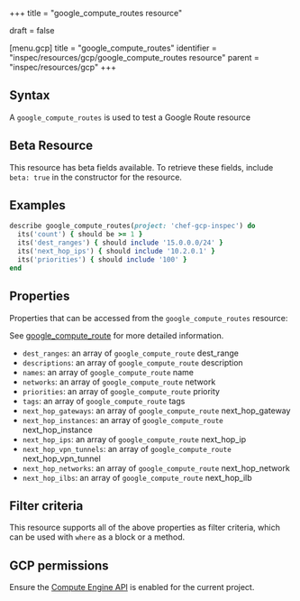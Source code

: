 +++
title = "google_compute_routes resource"

draft = false


[menu.gcp]
title = "google_compute_routes"
identifier = "inspec/resources/gcp/google_compute_routes resource"
parent = "inspec/resources/gcp"
+++

## Syntax

A `google_compute_routes` is used to test a Google Route resource


## Beta Resource
This resource has beta fields available. To retrieve these fields, include `beta: true` in the constructor for the resource.

## Examples

```ruby
describe google_compute_routes(project: 'chef-gcp-inspec') do
  its('count') { should be >= 1 }
  its('dest_ranges') { should include '15.0.0.0/24' }
  its('next_hop_ips') { should include '10.2.0.1' }
  its('priorities') { should include '100' }
end
```

## Properties

Properties that can be accessed from the `google_compute_routes` resource:

See [google_compute_route](google_compute_route) for more detailed information.

  * `dest_ranges`: an array of `google_compute_route` dest_range
  * `descriptions`: an array of `google_compute_route` description
  * `names`: an array of `google_compute_route` name
  * `networks`: an array of `google_compute_route` network
  * `priorities`: an array of `google_compute_route` priority
  * `tags`: an array of `google_compute_route` tags
  * `next_hop_gateways`: an array of `google_compute_route` next_hop_gateway
  * `next_hop_instances`: an array of `google_compute_route` next_hop_instance
  * `next_hop_ips`: an array of `google_compute_route` next_hop_ip
  * `next_hop_vpn_tunnels`: an array of `google_compute_route` next_hop_vpn_tunnel
  * `next_hop_networks`: an array of `google_compute_route` next_hop_network
  * `next_hop_ilbs`: an array of `google_compute_route` next_hop_ilb

## Filter criteria

This resource supports all of the above properties as filter criteria, which can be used
with `where` as a block or a method.

## GCP permissions

Ensure the [Compute Engine API](https://console.cloud.google.com/apis/library/compute.googleapis.com/) is enabled for the current project.

